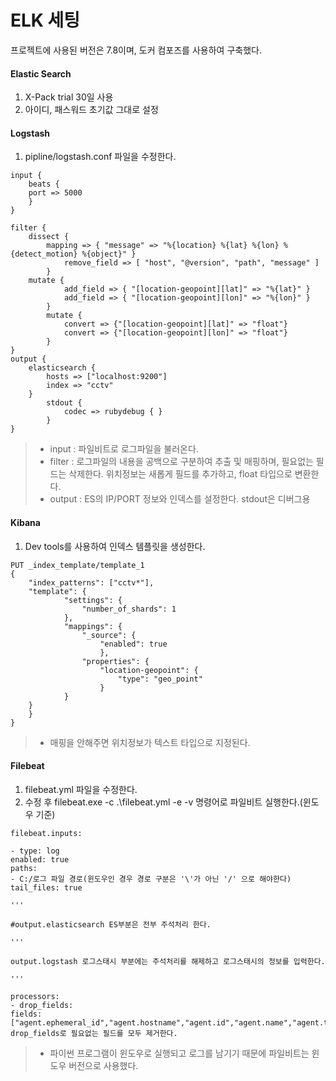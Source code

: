 # ELK 세팅
프로젝트에 사용된 버전은 7.8이며, 도커 컴포즈를 사용하여 구축했다.
#### Elastic Search
1. X-Pack trial 30일 사용
2. 아이디, 패스워드 초기값 그대로 설정
#### Logstash
1. pipline/logstash.conf 파일을 수정한다.

```
input {
	beats {
	port => 5000
	}
}

filter {
	dissect {
		mapping => { "message" => "%{location} %{lat} %{lon} %{detect_motion} %{object}" }
	        remove_field => [ "host", "@version", "path", "message" ]
	    }
	mutate {
        	add_field => { "[location-geopoint][lat]" => "%{lat}" }
        	add_field => { "[location-geopoint][lon]" => "%{lon}" }
        }
        mutate {
        	convert => {"[location-geopoint][lat]" => "float"}
        	convert => {"[location-geopoint][lon]" => "float"}
        }
}
output {
	elasticsearch {
		hosts => ["localhost:9200"]
		index => "cctv"
	}
        stdout {
            codec => rubydebug { }
        }
}
```
> - input : 파일비트로 로그파일을 불러온다.
> - filter : 로그파일의 내용을 공백으로 구분하여 추출 및 매핑하며, 필요없는 필드는 삭제한다. 위치정보는 새롭게 필드를 추가하고, float 타입으로 변환한다.
> - output : ES의 IP/PORT 정보와 인덱스를 설정한다. stdout은 디버그용
#### Kibana
1. Dev tools를 사용하여 인덱스 템플릿을 생성한다.

```
PUT _index_template/template_1
{
	"index_patterns": ["cctv*"],
	"template": {
            "settings": {
                "number_of_shards": 1
            },
            "mappings": {
                "_source": {
                    "enabled": true
                    },
                "properties": {
                    "location-geopoint": {
                        "type": "geo_point"
                    }
            }
	}
    }
}
```
> - 매핑을 안해주면 위치정보가 텍스트 타입으로 지정된다.
#### Filebeat
1. filebeat.yml 파일을 수정한다.
2. 수정 후 filebeat.exe -c .\filebeat.yml -e -v 명령어로 파일비트 실행한다.(윈도우 기준)

```
filebeat.inputs:

- type: log
enabled: true
paths:
- C:/로그 파일 경로(윈도우인 경우 경로 구분은 '\'가 아닌 '/' 으로 해야한다)
tail_files: true 
    
'''

#output.elasticsearch ES부분은 전부 주석처리 한다.
    
'''

output.logstash 로그스태시 부분에는 주석처리를 해제하고 로그스태시의 정보를 입력한다.
    
'''

processors:
- drop_fields:
fields: ["agent.ephemeral_id","agent.hostname","agent.id","agent.name","agent.type","agent.version","ecs.version","input.type","log.file.path","tags","log.offset"]
drop_fields로 필요없는 필드를 모두 제거한다.
```
> - 파이썬 프로그램이 윈도우로 실행되고 로그를 남기기 때문에 파일비트는 윈도우 버전으로 사용했다.
